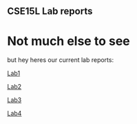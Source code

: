 ## CSE15L Lab reports
# Not much else to see
but hey heres our current lab reports:

[Lab1](https://zeni0s74.github.io/cse15l-lab-reports/Lab1)

[Lab2](https://zeni0s74.github.io/cse15l-lab-reports/Lab2)

[Lab3](https://zeni0s74.github.io/cse15l-lab-reports/Lab3)

[Lab4](https://zeni0s74.github.io/cse15l-lab-reports/Lab4)
